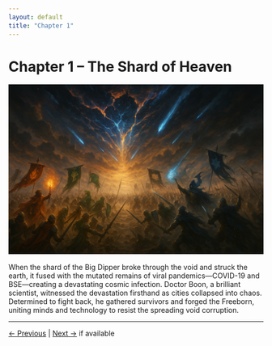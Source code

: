 ```yaml
---
layout: default
title: "Chapter 1"
---
```


# Chapter 1 – The Shard of Heaven

![Chapter 1 Illustration](/assets/images/lore/chapter_1.png)

When the shard of the Big Dipper broke through the void and struck the earth, it fused with the mutated remains of viral pandemics—COVID-19 and BSE—creating a devastating cosmic infection. Doctor Boon, a brilliant scientist, witnessed the devastation firsthand as cities collapsed into chaos. Determined to fight back, he gathered survivors and forged the Freeborn, uniting minds and technology to resist the spreading void corruption.

---
[← Previous](/lore/chapter-0) | [Next →](/lore/chapter-2) if available
